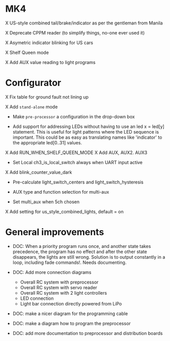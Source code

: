 # MK4

X US-style combined tail/brake/indicator as per the gentleman from Manila

X Deprecate CPPM reader (to simplify things, no-one ever used it)

X Asymetric indicator blinking for US cars

X Shelf Queen mode

X Add AUX value reading to light programs

# Configurator

X Fix table for ground fault not lining up

X Add `stand-alone` mode

* Make `pre-processor` a configuration in the drop-down box

* Add support for addressing LEDs without having to use an
    led x = led[y] statement. This is useful for light patterns where the
    LED sequence is important. This could be as easy as translating names like
    'indicator' to the appropriate led[0..31] values.

X Add RUN_WHEN_SHELF_QUEEN_MODE
X Add AUX, AUX2. AUX3

* Set Local ch3_is_local_switch always when UART input active

X Add blink_counter_value_dark

* Pre-calculate light_switch_centers and light_switch_hysteresis

* AUX type and function selection for multi-aux

* Set multi_aux when 5ch chosen

X Add setting for us_style_combined_lights, default = on


# General improvements

* DOC: When a priority program runs once, and another state takes precedence,
  the program has no effect and after the other state disappears, the lights
  are still wrong. Solution is to output constantly in a loop,
  including fade commands!.
  Needs documenting.

* DOC: Add more connection diagrams
    - Overall RC system with preprocessor
    - Overall RC system with servo reader
    - Overall RC system with 2 light controllers
    - LED connection
    - Light bar connection directly powered from LiPo

* DOC: make a nicer diagram for the programming cable

* DOC: make a diagram how to program the preprocessor

* DOC: add more documentation to preprocessor and distribution boards